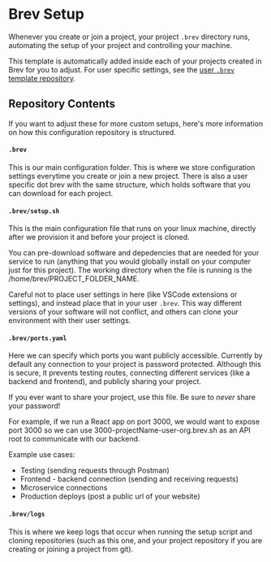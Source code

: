 # Brev Setup

Whenever you create or join a project, your project `.brev` directory runs, automating the setup of your project and controlling your machine.

This template is automatically added inside each of your projects created in Brev for you to adjust. For user specific settings, see the [user `.brev` template repository](https://github.com/brevdev/user-dotbrev).

## Repository Contents

If you want to adjust these for more custom setups, here's more information on how this configuration repository is structured.

#### `.brev`
This is our main configuration folder. This is where we store configuration settings everytime you create or join a new project. There is also a user specific dot brev with the same structure, which holds software that you can download for each project.

#### `.brev/setup.sh`
This is the main configuration file that runs on your linux machine, directly after we provision it and before your project is cloned.

You can pre-download software and depedencies that are needed for your service to run (anything that you would globally install on your computer just for this project). The working directory when the file is running is the /home/brev/PROJECT_FOLDER_NAME.

Careful not to place user settings in here (like VSCode extensions or settings), and instead place that in your user `.brev`. This way different versions of your software will not conflict, and others can clone your environment with their user settings.

#### `.brev/ports.yaml`
Here we can specify which ports you want publicly accessible. Currently by default any connection to your project is password protected. Although this is secure, it prevents testing routes, connecting different services (like a backend and frontend), and publicly sharing your project.

If you ever want to share your project, use this file. Be sure to *never* share your password!

For example, if we run a React app on port 3000, we would want to expose port 3000 so we can use 3000-projectName-user-org.brev.sh as an API root to communicate with our backend.

Example use cases:

- Testing (sending requests through Postman)
- Frontend - backend connection (sending and receiving requests)
- Microservice connections
- Production deploys (post a public url of your website)

#### `.brev/logs`
This is where we keep logs that occur when running the setup script and cloning repositories (such as this one, and your project repository if you are creating or joining a project from git).
